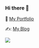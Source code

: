 ### Hi there 👋

🐘 [My Portfolio](https://portfolio-dvgy.vercel.app/)

✍️: [My Blog](https://techispapa.hashnode.dev/)


[![](https://github-readme-stats.vercel.app/api?username=DVGY&count_private=true&&show_icons=true&theme=radical)](https://github.com/DVGY/github-readme-stats)
<!--
**DVGY/DVGY** is a ✨ _special_ ✨ repository because its `README.md` (this file) appears on your GitHub profile.

Here are some ideas to get you started:

- 🔭 I’m currently working on ...
- 🌱 I’m currently learning ...
- 👯 I’m looking to collaborate on ...
- 🤔 I’m looking for help with ...
- 💬 Ask me about ...
- 📫 How to reach me: ...
- 😄 Pronouns: ...
- ⚡ Fun fact: ...
-->
